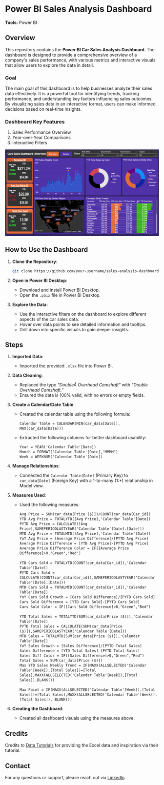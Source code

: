 # Power BI Sales Analysis Dashboard

**Tools:** Power BI

## Overview

This repository contains the **Power BI Car Sales Analysis Dashboard**. The dashboard is designed to provide a comprehensive overview of a company's sales performance, with various metrics and interactive visuals that allow users to explore the data in detail.

### Goal

The main goal of this dashboard is to help businesses analyze their sales data effectively. It is a powerful tool for identifying trends, tracking performance, and understanding key factors influencing sales outcomes. By visualizing sales data in an interactive format, users can make informed decisions based on real-time insights.

### Dashboard Key Features
1. Sales Performance Overview
2. Year-over-Year Comparisons
3. Interactive Filters

![Car Sales Dashboard](Car_Sales_Dashboard.png)

## How to Use the Dashboard

1. **Clone the Repository**:
    ```bash
    git clone https://github.com/your-username/sales-analysis-dashboard.git
    ```
   
2. **Open in Power BI Desktop**:
   - Download and install [Power BI Desktop](https://powerbi.microsoft.com/desktop/).
   - Open the `.pbix` file in Power BI Desktop.

3. **Explore the Data**:
   - Use the interactive filters on the dashboard to explore different aspects of the car sales data.
   - Hover over data points to see detailed information and tooltips.
   - Drill down into specific visuals to gain deeper insights.

## Steps

1. **Imported Data**:
   - Imported the provided `.xlsx` file into Power BI.

2. **Data Cleaning**:
   - Replaced the typo *"DoubleÂ Overhead Camshaft"* with *"Double Overhead Camshaft."*
   - Ensured the data is 100% valid, with no errors or empty fields.

3. **Create a Calendar/Date Table**:
   - Created the calendar table using the following formula:
     ```DAX
     Calendar Table = CALENDAR(MIN(car_data[Date]), MAX(car_data[Date]))
     ```
   - Extracted the following columns for better dashboard usability:
     ```DAX
     Year = YEAR('Calendar Table'[Date])
     Month = FORMAT('Calendar Table'[Date],"MMMM")
     Week = WEEKNUM('Calendar Table'[Date])
     ```

4. **Manage Relationships**:
   - Connected the `Calendar Table[Date]` (Primary Key) to `car_data[Date]` (Foreign Key) with a 1-to-many (1:*) relationship in Model view.

5. **Measures Used**:
   - Used the following measures:
     ```DAX
     Avg Price = SUM(car_data[Price ($)])/COUNT(car_data[Car_id])
     YTD Avg Price = TOTALYTD([Avg Price],'Calendar Table'[Date])
     PYTD Avg Price = CALCULATE([Avg Price],SAMEPERIODLASTYEAR('Calendar Table'[Date].[Date]))
     MTD Avg Price = TOTALMTD([Avg Price],'Calendar Table'[Date])
     YoY Avg Price = [Average Price Difference]/[PYTD Avg Price]
     Average Price Difference = [YTD Avg Price]-[PYTD Avg Price]
     Average Price Difference Color = IF([Average Price Difference]>0,"Green","Red")

     YTD Cars Sold = TOTALYTD(COUNT(car_data[Car_id]),'Calendar Table'[Date])
     PYTD Cars Sold = CALCULATE(COUNT(car_data[Car_id]),SAMEPERIODLASTYEAR('Calendar Table'[Date].[Date]))
     MTD Cars Sold = TOTALMTD(COUNT(car_data[Car_id]),'Calendar Table'[Date])
     YoY Cars Sold Growth = [Cars Sold Difference]/[PYTD Cars Sold]
     Cars Sold Difference = [YTD Cars Sold]-[PYTD Cars Sold]
     Cars Sold Color = IF([Cars Sold Difference]>0,"Green","Red")

     YTD Total Sales = TOTALYTD(SUM(car_data[Price ($)]),'Calendar Table'[Date])
     PYTD Total Sales = CALCULATE(SUM(car_data[Price ($)]),SAMEPERIODLASTYEAR('Calendar Table'[Date]))
     MTD Sales = TOTALMTD(SUM(car_data[Price ($)]),'Calendar Table'[Date])
     YoY Sales Growth = [Sales Difference]/[PYTD Total Sales]
     Sales Difference = [YTD Total Sales]-[PYTD Total Sales]
     Sales Diff Color = IF([Sales Difference]>0,"Green","Red")
     Total Sales = SUM(car_data[Price ($)])
     Max YTD Sales Weekly Trend = IF(MAXX(ALLSELECTED('Calendar Table'[Week]),[Total Sales])=[Total Sales],MAXX(ALLSELECTED('Calendar Table'[Week]),[Total Sales]),BLANK())

     Max Point = IF(MAXX(ALLSELECTED('Calendar Table'[Week]),[Total Sales])=[Total Sales],MAXX(ALLSELECTED('Calendar Table'[Week]),[Total Sales]), BLANK())
     ```

6. **Creating the Dashboard**:
   - Created all dashboard visuals using the measures above.

## Credits

Credits to [Data Tutorials](https://www.youtube.com/@datatutorials1) for providing the Excel data and inspiration via their tutorial.

## Contact

For any questions or support, please reach out via [LinkedIn](https://www.linkedin.com/in/dimitris-danos).
